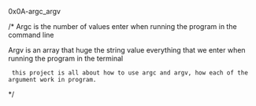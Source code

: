 0x0A-argc_argv

/* Argc is the number of values enter when running the program in the command line

Argv is an array that huge the string value everything that we enter when running the program in the terminal


     this project is all about how to use argc and argv, how each of the argument work in program.
*/
